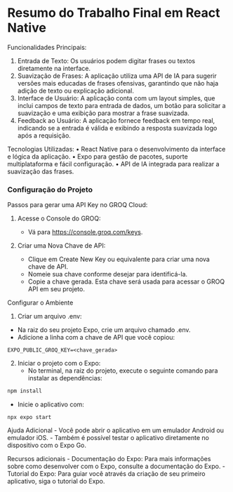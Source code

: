 # Resumo do Trabalho Final em React Native

Funcionalidades Principais:

1.	Entrada de Texto: Os usuários podem digitar frases ou textos diretamente na interface.
2.	Suavização de Frases: A aplicação utiliza uma API de IA para sugerir versões mais educadas de frases ofensivas, garantindo que não haja adição de texto ou explicação adicional.
3.	Interface de Usuário: A aplicação conta com um layout simples, que inclui campos de texto para entrada de dados, um botão para solicitar a suavização e uma exibição para mostrar a frase suavizada.
4.	Feedback ao Usuário: A aplicação fornece feedback em tempo real, indicando se a entrada é válida e exibindo a resposta suavizada logo após a requisição.

Tecnologias Utilizadas:
• React Native para o desenvolvimento da interface e lógica da aplicação.
• Expo para gestão de pacotes, suporte multiplataforma e fácil configuração.
• API de IA integrada para realizar a suavização das frases.

### Configuração do Projeto

Passos para gerar uma API Key no GROQ Cloud:

 1.	Acesse o Console do GROQ:
    -	Vá para https://console.groq.com/keys.

 2.	Criar uma Nova Chave de API:
    -	Clique em Create New Key ou equivalente para criar uma nova chave de API.
    -	Nomeie sua chave conforme desejar para identificá-la.
    -	Copie a chave gerada. Esta chave será usada para acessar o GROQ API em seu projeto.

Configurar o Ambiente 
1. Criar um arquivo .env: 
- Na raiz do seu projeto Expo, crie um arquivo chamado .env. 
- Adicione a linha com a chave de API que você copiou:

```.env
EXPO_PUBLIC_GROQ_KEY=<chave_gerada>
```

2.	Iniciar o projeto com o Expo:
    -	No terminal, na raiz do projeto, execute o seguinte comando para instalar as dependências:

```bash
npm install
```

 -	Inicie o aplicativo com:
```bash
npx expo start
```
Ajuda Adicional - Você pode abrir o aplicativo em um emulador Android ou emulador iOS. - Também é possível testar o aplicativo diretamente no dispositivo com o Expo Go.

Recursos adicionais - Documentação do Expo: Para mais informações sobre como desenvolver com o Expo, consulte a documentação do Expo. - Tutorial do Expo: Para guiar você através da criação de seu primeiro aplicativo, siga o tutorial do Expo.
